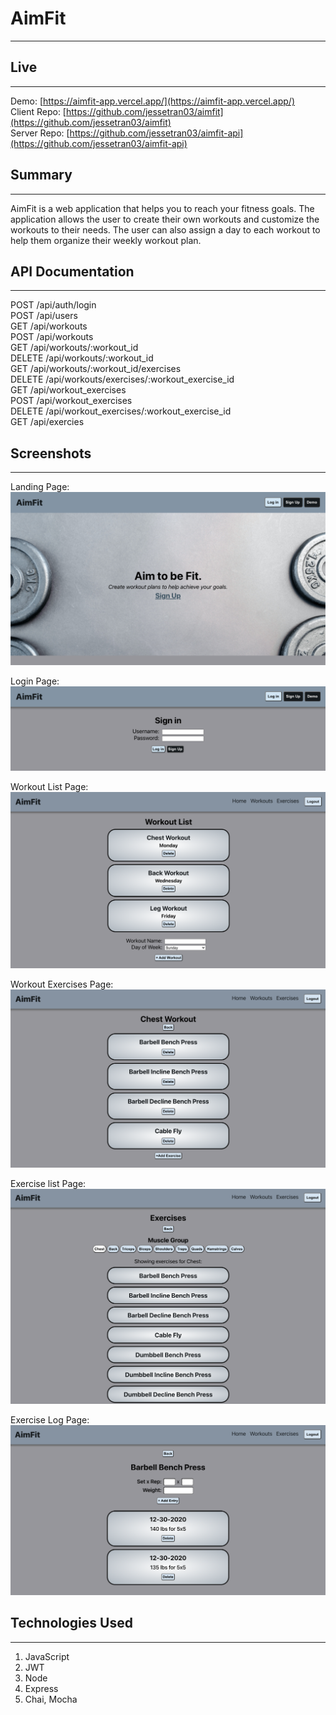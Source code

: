 # AimFit
 * * *
 

 ## Live
 --------------

Demo: [https://aimfit-app.vercel.app/](https://aimfit-app.vercel.app/) </br>
Client Repo: [https://github.com/jessetran03/aimfit](https://github.com/jessetran03/aimfit) </br>
Server Repo: [https://github.com/jessetran03/aimfit-api](https://github.com/jessetran03/aimfit-api)

## Summary
 --------------

 AimFit is a web application that helps you to reach your fitness goals. The application allows the user to create their own workouts and customize the workouts to their needs. The user can also assign a day to each workout to help them organize their weekly workout plan.

## API Documentation
 --------------
 POST /api/auth/login </br>
 POST /api/users </br>
 GET /api/workouts </br>
 POST /api/workouts </br>
 GET /api/workouts/:workout_id </br>
 DELETE /api/workouts/:workout_id </br>
 GET /api/workouts/:workout_id/exercises </br>
 DELETE /api/workouts/exercises/:workout_exercise_id </br>
 GET /api/workout_exercises </br>
 POST /api/workout_exercises </br>
 DELETE /api/workout_exercises/:workout_exercise_id </br>
 GET /api/exercies


 ## Screenshots
  --------------
 Landing Page:
 ![Landing](images/landing-page.jpg)

 Login Page:
 ![Login](images/login-page.jpg)

 Workout List Page:
 ![WorkoutList](images/workout-list.jpg)

 Workout Exercises Page:
 ![WorkoutExercises](images/workout-exercises.jpg)

 Exercise list Page:
 ![ExerciseList](images/exercise-list.jpg)

 Exercise Log Page:
 ![ExerciseLog](images/exercise-log.jpg)


 ## Technologies Used
 --------------

 1. JavaScript
 2. JWT
 3. Node
 4. Express
 5. Chai, Mocha
